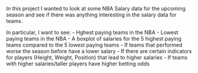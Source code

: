 In this project I wanted to look at some NBA Salary data for the upcoming season and see if there was anything interesting in the salary data for teams. 

In particular, I want to see: 
    - Hghest paying teams in the NBA
    - Lowest paying teams in the NBA
    - A boxplot of salaries for the 5 highest paying teams compared to the 5 lowest paying teams
    - If teams that performed worse the season before have a lower salary
    - If there are certain indicators for players (Height, Weight, Position) that lead to higher salaries
    - If teams with higher salaries/taller players have higher betting odds
    